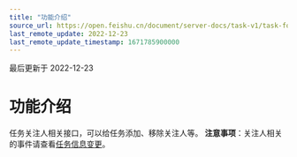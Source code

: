 ```yaml
---
title: "功能介绍"
source_url: https://open.feishu.cn/document/server-docs/task-v1/task-follower/overview
last_remote_update: 2022-12-23
last_remote_update_timestamp: 1671785900000
---
```

最后更新于 2022-12-23

# 功能介绍
任务关注人相关接口，可以给任务添加、移除关注人等。
**注意事项**：关注人相关的事件请查看[任务信息变更](https://open.feishu.cn/document/uAjLw4CM/ukTMukTMukTM/reference/task-v1/task/events/updated)。
